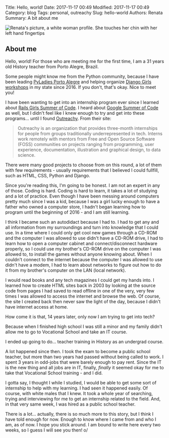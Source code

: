 Title: Hello, world!
Date: 2017-11-17 00:49
Modified: 2017-11-17 00:49
Category: blog
Tags: personal, outreachy
Slug: hello-world
Authors: Renata
Summary: A bit about me

![Renata's picture, a white woman profile. She touches her chin with her left hand fingertips]({filename}/img/author.png)

## About me
Hello, world! For those who are meeting me for the first time, I am a 31 years old History teacher from Porto Alegre, Brazil.

Some people might know me from the Python community, because I have been leading [PyLadies Porto Alegre](https://pyladiespoa.pythonanywhere.com) and helping organize [Django Girls workshops](https://blog.djangogirls.org/post/166221911403/django-girls-rio-grande-do-sul) in my state since 2016. If you don't, that's okay. Nice to meet you!

I have been wanting to get into an internship program ever since I learned about [Rails Girls Summer of Code](https://railsgirlssummerofcode.org/). I heard about [Google Summer of Code](https://developers.google.com/open-source/gsoc/) as well, but I didn't feel like I knew enough to try and get into these programs... until I found [Outreachy](https://outreachy.org). From their site:

> Outreachy is an organization that provides three-month internships for people from groups traditionally underrepresented in tech. Interns work remotely with mentors from Free and Open Source Software (FOSS) communities on projects ranging from programming, user experience, documentation, illustration and graphical design, to data science.

There were many good projects to choose from on this round, a lot of them with few requirements - usually requirements that I believed I could fullfill, such as HTML, CSS, Python and Django.

Since you're reading this, I'm going to be honest. I am not an expert in any of those. Coding is hard. Coding is hard to learn, it takes a lot of studying and a lot of practice. Even though I have been messing around computers pretty much since I was a kid, because I was a girl lucky enough to have a father who owned a computer store, I hadn't began learning how to program until the beginning of 2016 - and I am still learning.

I think I became such an autodidact because I had to. I had to get any and all information from my surroundings and turn into knowledge that I could use. In a time where I could only get cool new games through a CD-ROM and the computer I was allowed to use didn't have a CD-ROM drive, I had to learn how to open a computer cabinet and connect/disconnect hardware properly, so I could use my brother's CD-ROM drive on the computer I was allowed to, to install the games without anyone knowing about. When I couldn't connect to the internet because the computer I was allowed to use didn't have a modem, I had to learn about networks to figure out how to do it from my brother's computer on the LAN (local network).

I would read books and any tech magazines I could get my hands into. I learned how to create HTML sites back in 2003 by looking at the source code from pages I had saved to read offline in one of the very, very few times I was allowed to access the internet and browse the web. Of course, the site I created back then never saw the light of the day, because I didn't have internet access at home.

How come it is that, 14 years later, only now I am trying to get into tech?

Because when I finished high school I was still a minor and my family didn't allow me to go to Vocational School and take an IT course.

I ended up going to do... teacher training in History as an undergrad course.

A lot happened since then. I took the exam to become a public school teacher, but more than two years had passed without being called to work. I spent 3 years in odd-jobs that were barely enough to pay rent. Since the IT is the new thing and all jobs are in IT, finally, *finally* it seemed okay for me to take that Vocational School training - and I did.

I gotta say, I thought I while I studied, I would be able to get some sort of internship to help with my learning. I had seen it happened easily. Of course, with white males that I knew. It took a whole year of searching, trying and interviewing for me to get an internship related to the field. And, in that very same week, I was hired as a public school teacher.

There is a lot... actually, there is so much more to this story, but I think I have told enough for now. Enough to know where I came from and who I am, as of now. I hope you stick around. I am bound to write here every two weeks, so I guess I will see you then! o/

